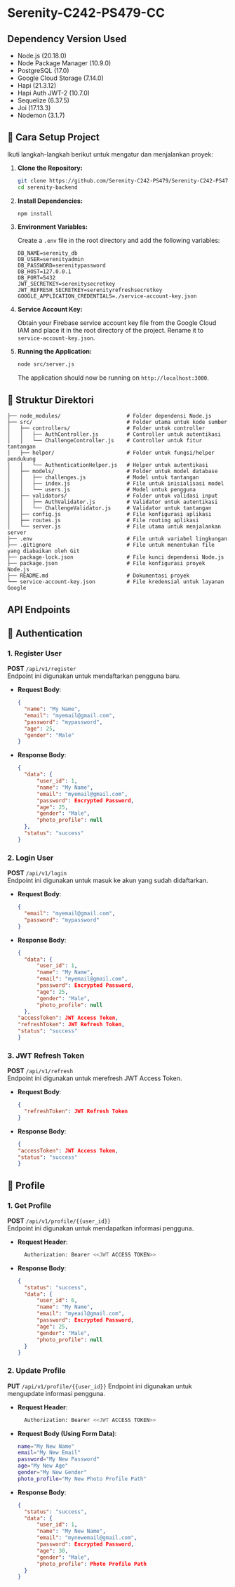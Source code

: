 # Serenity-C242-PS479-CC

## Dependency Version Used

- Node.js (20.18.0)
- Node Package Manager (10.9.0)
- PostgreSQL (17.0)
- Google Cloud Storage (7.14.0)
- Hapi (21.3.12)
- Hapi Auth JWT-2 (10.7.0)
- Sequelize (6.37.5)
- Joi (17.13.3)
- Nodemon (3.1.7)

## 🚀 Cara Setup Project

Ikuti langkah-langkah berikut untuk mengatur dan menjalankan proyek:

1. **Clone the Repository:**

    ```bash
    git clone https://github.com/Serenity-C242-PS479/Serenity-C242-PS479-CC.git serenity-backend
    cd serenity-backend
    ```

2. **Install Dependencies:**

    ```bash
    npm install
    ```

3. **Environment Variables:**

    Create a `.env` file in the root directory and add the following variables:

    ```env
    DB_NAME=serenity_db
    DB_USER=serenityadmin
    DB_PASSWORD=serenitypassword
    DB_HOST=127.0.0.1
    DB_PORT=5432
    JWT_SECRETKEY=serenitysecretkey
    JWT_REFRESH_SECRETKEY=serenityrefreshsecretkey
    GOOGLE_APPLICATION_CREDENTIALS=./service-account-key.json
    ```

4. **Service Account Key:**

    Obtain your Firebase service account key file from the Google Cloud IAM and place it in the root directory of the project. Rename it to `service-account-key.json`.

5. **Running the Application:**

    ```bash
    node src/server.js
    ```

    The application should now be running on `http://localhost:3000`.

## 📂 Struktur Direktori

```plaintext
├── node_modules/                     # Folder dependensi Node.js
├── src/                              # Folder utama untuk kode sumber
│   ├── controllers/                  # Folder untuk controller
│   │   ├── AuthController.js         # Controller untuk autentikasi
│   │   └── ChallengeController.js    # Controller untuk fitur tantangan
│   ├── helper/                       # Folder untuk fungsi/helper pendukung
│   │   └── AuthenticationHelper.js   # Helper untuk autentikasi
│   ├── models/                       # Folder untuk model database
│   │   ├── challenges.js             # Model untuk tantangan
│   │   ├── index.js                  # File untuk inisialisasi model
│   │   └── users.js                  # Model untuk pengguna
│   ├── validators/                   # Folder untuk validasi input
│   │   ├── AuthValidator.js          # Validator untuk autentikasi
│   │   └── ChallengeValidator.js     # Validator untuk tantangan
│   ├── config.js                     # File konfigurasi aplikasi
│   ├── routes.js                     # File routing aplikasi
│   └── server.js                     # File utama untuk menjalankan server
├── .env                              # File untuk variabel lingkungan
├── .gitignore                        # File untuk menentukan file yang diabaikan oleh Git
├── package-lock.json                 # File kunci dependensi Node.js
├── package.json                      # File konfigurasi proyek Node.js
├── README.md                         # Dokumentasi proyek
└── service-account-key.json          # File kredensial untuk layanan Google
```

## API Endpoints

## 🔑 Authentication

### **1. Register User**
**POST** `/api/v1/register`  
Endpoint ini digunakan untuk mendaftarkan pengguna baru.

- **Request Body**:
  ```json
  {
    "name": "My Name",
    "email": "myemail@gmail.com",
    "password": "mypassword",
    "age": 25,
    "gender": "Male"
  }
  ```
- **Response Body**:
    ```json
    {
      "data": {
          "user_id": 1,
          "name": "My Name",
          "email": "myemail@gmail.com",
          "password": Encrypted Password,
          "age": 25,
          "gender": "Male",
          "photo_profile": null
      },
      "status": "success"
    }
    ```
### **2. Login User**
**POST** `/api/v1/login`  
Endpoint ini digunakan untuk masuk ke akun yang sudah didaftarkan.

- **Request Body**:
  ```json
  {
    "email": "myemail@gmail.com",
    "password": "mypassword"
  }
  ```
- **Response Body**:
    ```json
    {
      "data": {
          "user_id": 1,
          "name": "My Name",
          "email": "myemail@gmail.com",
          "password": Encrypted Password,
          "age": 25,
          "gender": "Male",
          "photo_profile": null
      },
    "accessToken": JWT Access Token,
    "refreshToken": JWT Refresh Token,
    "status": "success"
    }
    ```
    
### **3. JWT Refresh Token**
**POST** `/api/v1/refresh`  
Endpoint ini digunakan untuk merefresh JWT Access Token.

- **Request Body**:
  ```json
  {
    "refreshToken": JWT Refresh Token
  }
  ```
- **Response Body**:
    ```json
    {
    "accessToken": JWT Access Token,
    "status": "success"
    }
    ```

## 👤 Profile

### **1. Get Profile**
**POST** `/api/v1/profile/{{user_id}}`  
Endpoint ini digunakan untuk mendapatkan informasi pengguna.
- **Request Header**:
  ```bash
    Authorization: Bearer <<JWT ACCESS TOKEN>>
  ```
- **Response Body**:
  ```json
  {
    "status": "success",
    "data": {
        "user_id": 6,
        "name": "My Name",
        "email": "myeail@gmail.com",
        "password": Encrypted Password,
        "age": 25,
        "gender": "Male",
        "photo_profile": null
    }
  }
  ```

### **2. Update Profile**
**PUT** `/api/v1/profile/{{user_id}}`
Endpoint ini digunakan untuk mengupdate informasi pengguna.
- **Request Header**:
  ```bash
    Authorization: Bearer <<JWT ACCESS TOKEN>>
  ```
- **Request Body (Using Form Data)**:
    ```bash
    name="My New Name"
    email="My New Email"
    password="My New Password"
    age="My New Age"
    gender="My New Gender"
    photo_profile="My New Photo Profile Path"
    ```
- **Response Body**:
  ```json
  {
    "status": "success",
    "data": {
        "user_id": 1,
        "name": "My New Name",
        "email": "mynewemail@gmail.com",
        "password": Encrypted Password,
        "age": 30,
        "gender": "Male",
        "photo_profile": Photo Profile Path
    }
  }
  ```
